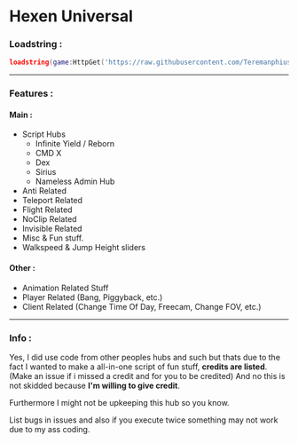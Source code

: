 # Hexen Universal

### Loadstring : 
```lua 
loadstring(game:HttpGet('https://raw.githubusercontent.com/Teremanphius/HexUni.Dev/refs/heads/main/HexUniGeneral'))()
```
---
### Features :
#### Main : 
- Script Hubs
  - Infinite Yield / Reborn
  - CMD X
  - Dex
  - Sirius
  - Nameless Admin Hub
- Anti Related
- Teleport Related
- Flight Related
- NoClip Related
- Invisible Related
- Misc & Fun stuff.
- Walkspeed & Jump Height sliders
#### Other :
- Animation Related Stuff
- Player Related (Bang, Piggyback, etc.)
- Client Related (Change Time Of Day, Freecam, Change FOV, etc.) 
---
### Info :
Yes, I did use code from other peoples hubs and such but thats due to the fact I wanted to make a all-in-one script of fun stuff, <strong>credits are listed</strong>. (Make an issue if i missed a credit and for you to be credited)
And no this is not skidded because <strong>I'm willing to give credit</strong>.

Furthermore I might not be upkeeping this hub so you know.

List bugs in issues and also if you execute twice something may not work due to my ass coding.
